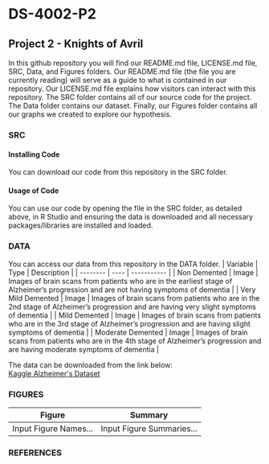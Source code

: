 # DS-4002-P2

## Project 2 - Knights of Avril
In this github repository you will find our README.md file, LICENSE.md file, SRC, Data, and Figures folders. Our README.md file (the file you are currently reading) will serve as a guide to what is contained in our repository. Our LICENSE.md file explains how visitors can interact with this repository. The SRC folder contains all of our source code for the project. The Data folder contains our dataset. Finally, our Figures folder contains all our graphs we created to explore our hypothesis.

### SRC
#### Installing Code
You can download our code from this repository in the SRC folder.

#### Usage of Code
You can use our code by opening the file in the SRC folder, as detailed above, in R Studio and ensuring the data is downloaded and all necessary packages/libraries are installed and loaded.

### DATA
You can access our data from this repository in the DATA folder. 
| Variable | Type | Description |
| -------- | ---- | ----------- |
| Non Demented | Image | Images of brain scans from patients who are in the earliest stage of Alzheimer’s progression and are not having symptoms of dementia |
| Very Mild Demented | Image | Images of brain scans from patients who are in the 2nd stage of Alzheimer’s progression and are having very slight symptoms of dementia |
| Mild Demented | Image | Images of brain scans from patients who are in the 3rd stage of Alzheimer’s progression and are having slight symptoms of dementia |
| Moderate Demented | Image | Images of brain scans from patients who are in the 4th stage of Alzheimer’s progression and are having moderate symptoms of dementia |

The data can be downloaded from the link below:\
[Kaggle Alzheimer's Dataset](https://www.kaggle.com/datasets/tourist55/alzheimers-dataset-4-class-of-images)

### FIGURES
| Figure | Summary |
| ------ | ------- |
| Input Figure Names... | Input Figure Summaries... |


### REFERENCES
